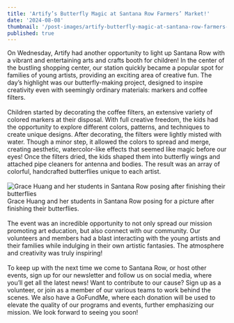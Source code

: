```yaml
---
title: 'Artify’s Butterfly Magic at Santana Row Farmers’ Market!'
date: '2024-08-08'
thumbnail: '/post-images/artify-butterfly-magic-at-santana-row-farmers-market.webp'
published: true
---
```


On Wednesday, Artify had another opportunity to light up Santana Row with a vibrant and entertaining arts and crafts booth for children! In the center of the bustling shopping center, our station quickly became a popular spot for families of young artists, providing an exciting area of creative fun. The day’s highlight was our butterfly-making project, designed to inspire creativity even with seemingly ordinary materials: markers and coffee filters.<br /><br />
Children started by decorating the coffee filters, an extensive variety of colored markers at their disposal. With full creative freedom, the kids had the opportunity to explore different colors, patterns, and techniques to create unique designs. After decorating, the filters were lightly misted with water. Though a minor step, it allowed the colors to spread and merge, creating aesthetic, watercolor-like effects that seemed like magic before our eyes! Once the filters dried, the kids shaped them into butterfly wings and attached pipe cleaners for antenna and bodies. The result was an array of colorful, handcrafted butterflies unique to each artist.<br /><br />
![Grace Huang and her students in Santana Row posing after finishing their butterflies]({thumbnail})
Grace Huang and her students in Santana Row posing for a picture after finishing their butterflies.<br /><br />
The event was an incredible opportunity to not only spread our mission promoting art education, but also connect with our community. Our volunteers and members had a blast interacting with the young artists and their families while indulging in their own artistic fantasies. The atmosphere and creativity was truly inspiring!<br /><br />
To keep up with the next time we come to Santana Row, or host other events, sign up for our newsletter and follow us on social media, where you’ll get all the latest news! Want to contribute to our cause? Sign up as a volunteer, or join as a member of our various teams to work behind the scenes. We also have a GoFundMe, where each donation will be used to elevate the quality of our programs and events, further emphasizing our mission. We look forward to seeing you soon!
